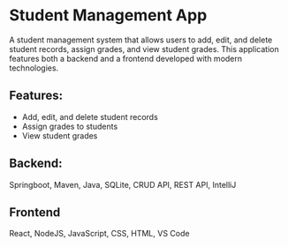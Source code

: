 # Student Management App

A student management system that allows users to add, edit, and delete student records, assign grades, and view student grades. This application features both a backend and a frontend developed with modern technologies.

## Features:
- Add, edit, and delete student records
- Assign grades to students
- View student grades

## Backend:
Springboot,
Maven,
Java,
SQLite,
CRUD API,
REST API,
IntelliJ

## Frontend
React,
NodeJS,
JavaScript,
CSS,
HTML,
VS Code
